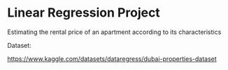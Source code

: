 # Linear Regression Project
Estimating the rental price of an apartment according to its characteristics

Dataset: 

https://www.kaggle.com/datasets/dataregress/dubai-properties-dataset
